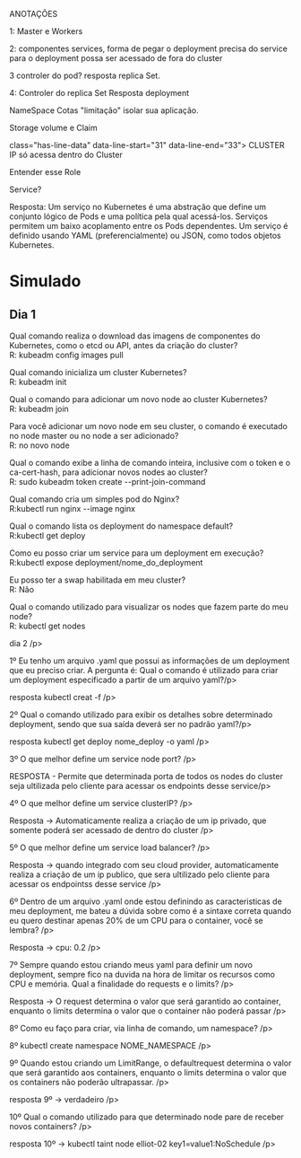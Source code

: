<p class="has-line-data" data-line-start="31" data-line-end="33">ANOTAÇÕES<br>
<p class="has-line-data" data-line-start="31" data-line-end="33">1: Master e Workers <br>
<p class="has-line-data" data-line-start="31" data-line-end="33">2: componentes services, forma de pegar o deployment precisa do service para o deployment possa ser acessado de fora do cluster<br>
<p class="has-line-data" data-line-start="31" data-line-end="33"> 3 controler do pod? resposta replica Set.<br>
<p class="has-line-data" data-line-start="31" data-line-end="33"> 4: Controler do replica Set Resposta deployment<br>
<p class="has-line-data" data-line-start="31" data-line-end="33"> NameSpace Cotas "limitação" isolar sua aplicação.<br>
<p class="has-line-data" data-line-start="31" data-line-end="33"> Storage volume e Claim  <br>
<p class="has-line-data" data-line-start="31" data-line-end="33"> class="has-line-data" data-line-start="31" data-line-end="33"> CLUSTER IP só acessa dentro do Cluster<br>
<p class="has-line-data" data-line-start="31" data-line-end="33"> Entender esse Role<br>
<p class="has-line-data" data-line-start="31" data-line-end="33"> Service?<br>
<p class="has-line-data" data-line-start="31" data-line-end="33">Resposta: Um serviço no Kubernetes é uma abstração que define um conjunto lógico de Pods e uma política pela qual acessá-los. Serviços permitem um baixo acoplamento entre os Pods      dependentes. Um serviço é definido usando YAML (preferencialmente) ou JSON, como todos objetos Kubernetes.<br>


<h1 class="code-line" data-line-start=0 data-line-end=1 ><a id="Simulado_0"></a>Simulado</h1>
<h2 class="code-line" data-line-start=1 data-line-end=2 ><a id="Dia_1_1"></a>Dia 1</h2>
<p class="has-line-data" data-line-start="4" data-line-end="6">Qual comando realiza o download das imagens de componentes do Kubernetes, como o etcd ou API, antes da criação do cluster?<br>
R: kubeadm config images pull</p>
<p class="has-line-data" data-line-start="7" data-line-end="9">Qual comando inicializa um cluster Kubernetes?<br>
R: kubeadm init</p>
<p class="has-line-data" data-line-start="10" data-line-end="12">Qual o comando para adicionar um novo node ao cluster Kubernetes?<br>
R: kubeadm join</p>
<p class="has-line-data" data-line-start="13" data-line-end="15">Para você adicionar um novo node em seu cluster, o comando é executado no node master ou no node a ser adicionado?<br>
R: no novo node</p>
<p class="has-line-data" data-line-start="16" data-line-end="18">Qual o comando exibe a linha de comando inteira, inclusive com o token e o ca-cert-hash, para adicionar novos nodes ao cluster?<br>
R: sudo kubeadm token create --print-join-command</p>
<p class="has-line-data" data-line-start="19" data-line-end="21">Qual comando cria um simples pod do Nginx?<br>
R:kubectl run nginx --image nginx</p>
<p class="has-line-data" data-line-start="22" data-line-end="24">Qual o comando lista os deployment do namespace default?<br>
R:kubectl get deploy</p>
<p class="has-line-data" data-line-start="25" data-line-end="27">Como eu posso criar um service para um deployment em execução?<br>
R:kubectl expose deployment/nome_do_deployment</p>
<p class="has-line-data" data-line-start="28" data-line-end="30">Eu posso ter a swap habilitada em meu cluster?<br>
R: Não</p>
<p class="has-line-data" data-line-start="31" data-line-end="33">Qual o comando utilizado para visualizar os nodes que fazem parte do meu node?<br>
R: kubectl get nodes</p>


<p class="has-line-data" data-line-start="28" data-line-end="30"> dia 2 /p>
<p class="has-line-data" data-line-start="28" data-line-end="30">1º  Eu tenho um arquivo .yaml que possui as informações de um deployment que eu preciso criar. A pergunta é: Qual o comando é utilizado para criar um deployment especificado a partir de um arquivo yaml?/p>
<p class="has-line-data" data-line-start="28" data-line-end="30"> resposta kubectl creat -f /p>

 <p class="has-line-data" data-line-start="28" data-line-end="30">2º Qual o comando utilizado para exibir os detalhes sobre determinado deployment, sendo que sua saída deverá ser no padrão yaml?/p>
 <p class="has-line-data" data-line-start="28" data-line-end="30"> resposta kubectl get deploy nome_deploy -o yaml /p>  
 <p class="has-line-data" data-line-start="28" data-line-end="30"> 3º O que melhor define um service node port?  /p>  
 <p class="has-line-data" data-line-start="28" data-line-end="30"> RESPOSTA - Permite que determinada porta de todos os nodes do cluster seja ultilizada pelo cliente para acessar os endpoints desse service/p>  
 <p class="has-line-data" data-line-start="28" data-line-end="30"> 4º O que melhor define um service clusterIP?  /p>  
 <p class="has-line-data" data-line-start="28" data-line-end="30"> Resposta -> Automaticamente realiza a criação de um ip privado, que somente poderá ser acessado de dentro do cluster /p> 
<p class="has-line-data" data-line-start="28" data-line-end="30"> 5º O que melhor define um service load balancer? /p>  
  <p class="has-line-data" data-line-start="28" data-line-end="30">Resposta -> quando integrado com seu cloud provider, automaticamente realiza a criação de um ip publico, que sera ultilizado pelo cliente para acessar os endpointss desse service /p>  
<p class="has-line-data" data-line-start="28" data-line-end="30"> 6º Dentro de um arquivo .yaml onde estou definindo as caracteristicas de meu deployment, me bateu a dúvida sobre como é a sintaxe correta quando eu quero destinar apenas 20% de um CPU para o container, você se lembra?  /p>  
<p class="has-line-data" data-line-start="28" data-line-end="30"> Resposta -> cpu: 0.2  /p> 
<p class="has-line-data" data-line-start="28" data-line-end="30"> 7º Sempre quando estou criando meus yaml para definir um novo deployment, sempre fico na duvida na hora de limitar os recursos como CPU e memória. Qual a finalidade do requests e o limits?  /p> 
<p class="has-line-data" data-line-start="28" data-line-end="30"> Resposta -> O request determina o valor que será garantido ao container, enquanto o limits determina o valor que o container não poderá passar  /p>   

<p class="has-line-data" data-line-start="28" data-line-end="30"> 8º Como eu faço para criar, via linha de comando, um namespace?  /p> 
  <p class="has-line-data" data-line-start="28" data-line-end="30"> 8º kubectl create namespace NOME_NAMESPACE   /p> 
    
<p class="has-line-data" data-line-start="28" data-line-end="30"> 9º Quando estou criando um LimitRange, o defaultrequest determina o valor que será garantido aos containers, enquanto o limits determina o valor que os containers não poderão ultrapassar.   /p> 
  <p class="has-line-data" data-line-start="28" data-line-end="30"> resposta 9º -> verdadeiro    /p> 

<p class="has-line-data" data-line-start="28" data-line-end="30"> 10º Qual o comando utilizado para que determinado node pare de receber novos containers?   /p> 
  <p class="has-line-data" data-line-start="28" data-line-end="30"> resposta 10º -> kubectl taint node elliot-02 key1=value1:NoSchedule  /p> 
    
    
